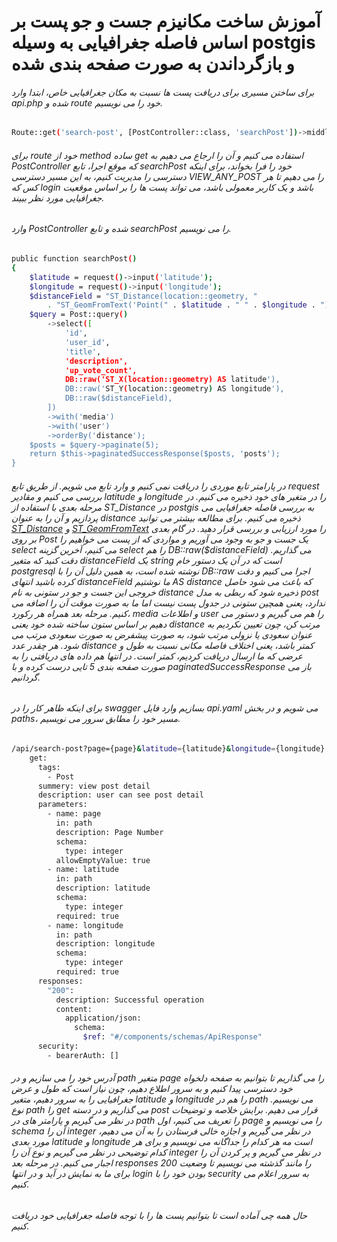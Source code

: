 # آموزش ساخت مکانیزم جست و جو پست بر اساس فاصله جغرافیایی به وسیله postgis و بازگرداندن به صورت صفحه بندی شده

###### برای ساختن مسیری برای دریافت پست ها نسبت به مکان جغرافیایی خاص، ابتدا وارد api.php شده و route خود را می نویسیم.
```bash
Route::get('search-post', [PostController::class, 'searchPost'])->middleware(['can:' . Permissions::VIEW_ANY_POST]);
```
###### برای route خود از method ساده get استفاده می کنیم و آن را ارجاع می دهیم به PostController که موقع اجرا، تابع searchPost خود را فرا بخواند، برای اینکه دسترسی را مدیریت کنیم، به این مسیر دسترسی VIEW_ANY_POST را می دهیم تا هر کس که login باشد و یک کاربر معمولی باشد، می تواند پست ها را بر اساس موقعیت جغرافیایی مورد نظر ببیند.

###### وارد PostController شده و تابع searchPost را می نویسیم.
```bash
public function searchPost()
{
    $latitude = request()->input('latitude');
    $longitude = request()->input('longitude');
    $distanceField = "ST_Distance(location::geometry, "
        . "ST_GeomFromText('Point(" . $latitude . " " . $longitude . ")', 4326)) AS distance";
    $query = Post::query()
        ->select([
            'id',
            'user_id',
            'title',
            'description',
            'up_vote_count',
            DB::raw('ST_X(location::geometry) AS latitude'),
            DB::raw('ST_Y(location::geometry) AS longitude'),
            DB::raw($distanceField),
        ])
        ->with('media')
        ->with('user')
        ->orderBy('distance');
    $posts = $query->paginate(5);
    return $this->paginatedSuccessResponse($posts, 'posts');
}
```
###### در پارامتر تابع موردی را دریافت نمی کنیم و وارد تابع می شویم. از طریق تابع request بررسی می کنیم و مقادیر latitude و longitude را در متغیر های خود ذخیره می کنیم. در مرحله بعدی با استفاده از ST_Distance در postgis به بررسی فاصله جغرافیایی می پردازیم و آن را به عنوان distance ذخیره می کنیم. برای مطالعه بیشتر می توانید <a href="https://postgis.net/docs/ST_Distance.html">ST_Distance</a> و <a href="https://postgis.net/docs/ST_GeomFromText.html">ST_GeomFromText</a> را مورد ارزیابی و بررسی قرار دهید. در گام بعدی بر روی Post یک جست و جو به وجود می آوریم و مواردی که از پست می خواهیم را select می کنیم، آخرین گزینه select را هم DB::raw($distanceField) می گذاریم. دقت کنید که متغیر distanceField یک string است که در آن یک دستور خام postgresql نوشته شده است، به همین دلیل آن را با DB::raw اجرا می کنیم و دقت کرده باشید انتهای distanceField ما نوشتیم AS distance که باعث می شود حاصل خروجی این جست و جو در ستونی به نام distance ذخیره شود که ربطی به مدل post ندارد، یعنی همچین ستونی در جدول پست نیست اما ما به صورت موقت آن را اضافه می کنیم. مرحله بعد همراه هر رکورد، media  و اطلاعات user را هم می گیریم و دستور می دهیم بر اساس ستون ساخته شده خود یعنی distance مرتب کن، چون تعیین نکردیم به عنوان سعودی یا نزولی مرتب شود، به صورت پیشفرض به صورت سعودی مرتب می شود. هر چقدر عدد distance کمتر باشد، یعنی اختلاف فاصله مکانی نسبت به طول و عرضی که ما ارسال دریافت کردیم، کمتر است. در انتها هم داده های دریافتی را به صورت صفحه بندی 5 تایی درست کرده و با paginatedSuccessResponse باز می گردانیم.

###### برای اینکه ظاهر کار را در swagger بسازیم وارد فایل api.yaml می شویم و در بخش paths، مسیر خود را مطابق سرور می نویسیم.
```bash
/api/search-post?page={page}&latitude={latitude}&longitude={longitude}:
    get:
      tags:
        - Post
      summery: view post detail
      description: user can see post detail
      parameters:
        - name: page
          in: path
          description: Page Number
          schema:
            type: integer
          allowEmptyValue: true
        - name: latitude
          in: path
          description: latitude
          schema:
            type: integer
          required: true
        - name: longitude
          in: path
          description: longitude
          schema:
            type: integer
          required: true
      responses:
        "200":
          description: Successful operation
          content:
            application/json:
              schema:
                $ref: "#/components/schemas/ApiResponse"
      security:
        - bearerAuth: []
```
###### آدرس خود را می سازیم و در path متغیر page را می گذاریم تا بتوانیم به صفحه دلخواه خود دسترسی پیدا کنیم و به سرور اطلاع دهیم، چون نیاز است که طول و عرض جغرافیایی را به سرور دهیم، متغیر latitude و longitude را هم در path می نویسیم. نوع path را get می گذاریم و در دسته post قرار می دهیم. برایش خلاصه و توضیحات در نظر می گیریم و پارامتر های در path را تعریف می کنیم، اول page را می نویسیم و schema آن را integer در نظر می گیریم و اجازه خالی فرستادن را به آن می دهیم، مورد بعدی latitude و longitude است مه هر کدام را جداگانه می نویسیم و برای هر کدام توضیحی در نظر می گیریم و نوع آن را integer در نظر می گیریم و پر کردن آن را اجبار می کنیم. در مرحله بعد responses را مانند گذشته می نویسیم تا وضعیت 200 برای ما به نمایش در آید و در انتها login بودن خود را با security به سرور اعلام می کنیم.
###### حال همه چی آماده است تا بتوانیم پست ها را با توجه فاصله جغرافیایی خود دریافت کنیم.







